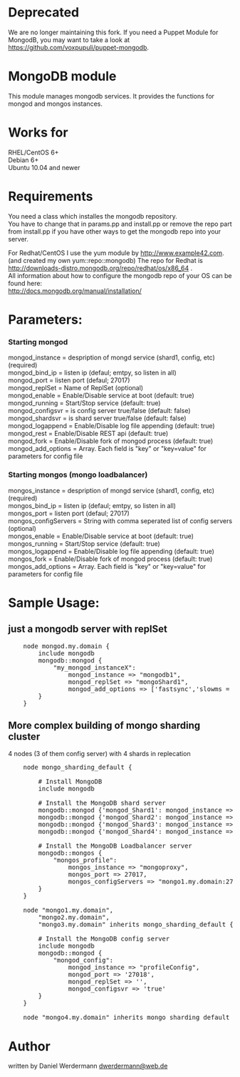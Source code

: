 # Deprecated

We are no longer maintaining this fork.
If you need a Puppet Module for MongodB, you may want to take a look at https://github.com/voxpupuli/puppet-mongodb.

# MongoDB module

This module manages mongodb services. It provides the functions for mongod and mongos instances.

# Works for

RHEL/CentOS 6+  
Debian 6+  
Ubuntu 10.04 and newer

# Requirements

You need a class which installes the mongodb repository.  
You have to change that in params.pp and install.pp or remove the repo part from install.pp if you
have other ways to get the mongodb repo into your server.

For Redhat/CentOS I use the yum module by http://www.example42.com. (and created my own yum::repo::mongodb)
The repo for Redhat is http://downloads-distro.mongodb.org/repo/redhat/os/x86_64 .  
All information about how to configure the mongodb repo of your OS can be found here:  
http://docs.mongodb.org/manual/installation/

# Parameters:
### Starting mongod

   mongod_instance = despription of mongd service (shard1, config, etc)  (required)  
   mongod_bind_ip = listen ip (defaul; emtpy, so listen in all)  
   mongod_port = listen port (defaul; 27017)  
   mongod_replSet = Name of ReplSet (optional)  
   mongod_enable = Enable/Disable service at boot (default: true)  
   mongod_running = Start/Stop service (default: true)  
   mongod_configsvr = is config server true/false (default: false)  
   mongod_shardsvr = is shard server true/false (default: false)  
   mongod_logappend = Enable/Disable log file appending (default: true)  
   mongod_rest = Enable/Disable REST api (default: true)  
   mongod_fork = Enable/Disable fork of mongod process (default: true)  
   mongod_add_options = Array. Each field is "key" or "key=value" for parameters for config file  

### Starting mongos (mongo loadbalancer)

   mongos_instance = despription of mongd service (shard1, config, etc)  (required)  
   mongos_bind_ip = listen ip (defaul; emtpy, so listen in all)  
   mongos_port = listen port (defaul; 27017)  
   mongos_configServers = String with comma seperated list of config servers (optional)  
   mongos_enable = Enable/Disable service at boot (default: true)  
   mongos_running = Start/Stop service (default: true)  
   mongos_logappend = Enable/Disable log file appending (default: true)  
   mongos_fork = Enable/Disable fork of mongod process (default: true)  
   mongos_add_options = Array. Each field is "key" or "key=value" for parameters for config file  

# Sample Usage:

## just a mongodb server with replSet
<pre>
	node mongod.my.domain {
		include mongodb
		mongodb::mongod {
			"my_mongod_instanceX":
				mongod_instance => "mongodb1",
				mongod_replSet => "mongoShard1",
				mongod_add_options => ['fastsync','slowms = 50']
		}
	}
</pre>

## More complex building of mongo sharding cluster ###
4 nodes (3 of them config server) with 4 shards in replecation

<pre>
	node mongo_sharding_default {

    	# Install MongoDB
    	include mongodb

    	# Install the MongoDB shard server
    	mongodb::mongod {'mongod_Shard1': mongod_instance => "Shard1", mongod_port => '27019', mongod_replSet => "Shard1", mongod_shardsvr => 'true' }
    	mongodb::mongod {'mongod_Shard2': mongod_instance => "Shard2", mongod_port => '27020', mongod_replSet => "Shard2", mongod_shardsvr => 'true' }
    	mongodb::mongod {'mongod_Shard3': mongod_instance => "Shard3", mongod_port => '27021', mongod_replSet => "Shard3", mongod_shardsvr => 'true' }
    	mongodb::mongod {'mongod_Shard4': mongod_instance => "Shard4", mongod_port => '27022', mongod_replSet => "Shard4", mongod_shardsvr => 'true' }

    	# Install the MongoDB Loadbalancer server
    	mongodb::mongos {
    		"mongos_profile":
    			mongos_instance => "mongoproxy",
    			mongos_port => 27017,
				mongos_configServers => "mongo1.my.domain:27018,mongo2.my.domain:27018,mongo3.my.domain:27018"
    	}
	}

	node "mongo1.my.domain",
		"mongo2.my.domain",
		"mongo3.my.domain" inherits mongo_sharding_default {

		# Install the MongoDB config server
		include mongodb
		mongodb::mongod {
			"mongod_config":
				mongod_instance => "profileConfig",
				mongod_port => '27018',
				mongod_replSet => '',
				mongod_configsvr => 'true'
		}
	}

	node "mongo4.my.domain" inherits mongo_sharding_default { }
</pre>


# Author

written by Daniel Werdermann <dwerdermann@web.de>

